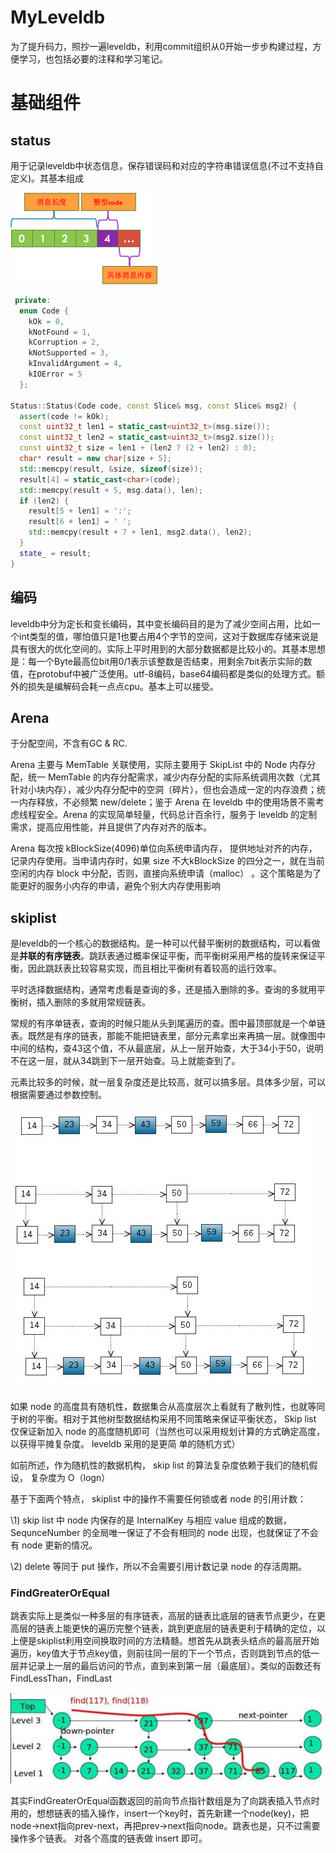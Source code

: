 # MyLeveldb
为了提升码力，照抄一遍leveldb，利用commit组织从0开始一步步构建过程，方便学习，也包括必要的注释和学习笔记。

# 基础组件

## status

用于记录leveldb中状态信息，保存错误码和对应的字符串错误信息(不过不支持自定义)。其基本组成

![image](assets/1.png)

```c++
 private:
  enum Code {
    kOk = 0,
    kNotFound = 1,
    kCorruption = 2,
    kNotSupported = 3,
    kInvalidArgument = 4,
    kIOError = 5
  };

Status::Status(Code code, const Slice& msg, const Slice& msg2) {
  assert(code != kOk);
  const uint32_t len1 = static_cast<uint32_t>(msg.size());
  const uint32_t len2 = static_cast<uint32_t>(msg2.size());
  const uint32_t size = len1 + (len2 ? (2 + len2) : 0);
  char* result = new char[size + 5];
  std::memcpy(result, &size, sizeof(size));
  result[4] = static_cast<char>(code);
  std::memcpy(result + 5, msg.data(), len);
  if (len2) {
    result[5 + len1] = ':';
    result[6 + len1] = ' ';
    std::memcpy(result + 7 + len1, msg2.data(), len2);
  }
  state_ = result;
}
```

## 编码

leveldb中分为定长和变长编码，其中变长编码目的是为了减少空间占用，比如一个int类型的值，哪怕值只是1也要占用4个字节的空间，这对于数据库存储来说是具有很大的优化空间的。实际上平时用到的大部分数据都是比较小的。其基本思想是：每一个Byte最高位bit用0/1表示该整数是否结束，用剩余7bit表示实际的数值，在protobuf中被广泛使用。utf-8编码，base64编码都是类似的处理方式。额外的损失是编解码会耗一点点cpu。基本上可以接受。

## Arena  

于分配空间，不含有GC & RC.

Arena 主要与 MemTable 关联使用，实际主要用于 SkipList 中的 Node 内存分配，统一 MemTable 的内存分配需求，减少内存分配的实际系统调用次数（尤其针对小块内存），减少内存分配中的空洞（碎片），但也会造成一定的内存浪费；统一内存释放，不必频繁 new/delete；鉴于 Arena 在 leveldb 中的使用场景不需考虑线程安全。Arena 的实现简单轻量，代码总计百余行，服务于 leveldb 的定制需求，提高应用性能，并且提供了内存对齐的版本。

Arena 每次按 kBlockSize(4096)单位向系统申请内存， 提供地址对齐的内存，记录内存使用。当申请内存时，如果 size 不大kBlockSize 的四分之一，就在当前空闲的内存 block 中分配，否则，直接向系统申请（malloc） 。这个策略是为了能更好的服务小内存的申请，避免个别大内存使用影响  

## skiplist

是leveldb的一个核心的数据结构。是一种可以代替平衡树的数据结构，可以看做是**并联的有序链表**。跳跃表通过概率保证平衡，而平衡树采用严格的旋转来保证平衡，因此跳跃表比较容易实现，而且相比平衡树有着较高的运行效率。

平时选择数据结构，通常考虑看是查询的多，还是插入删除的多。查询的多就用平衡树，插入删除的多就用常规链表。

常规的有序单链表，查询的时候只能从头到尾遍历的查。图中最顶部就是一个单链表。既然是有序的链表，那能不能把链表里，部分元素拿出来再搞一层。就像图中中间的结构，查43这个值，不从最底层，从上一层开始查，大于34小于50，说明不在这一层，就从34跳到下一层开始查。马上就能查到了。

元素比较多的时候，就一层复杂度还是比较高，就可以搞多层。具体多少层，可以根据需要通过参数控制。

![image](assets/2.png)

如果 node 的高度具有随机性，数据集合从高度层次上看就有了散列性，也就等同于树的平衡。相对于其他树型数据结构采用不同策略来保证平衡状态， Skip list 仅保证新加入 node 的高度随机即可（当然也可以采用规划计算的方式确定高度，以获得平摊复杂度。 leveldb 采用的是更简 单的随机方式）

如前所述，作为随机性的数据机构， skip list 的算法复杂度依赖于我们的随机假设， 复杂度为 O（logn）   

基于下面两个特点， skiplist 中的操作不需要任何锁或者 node 的引用计数：  

\1) skip list 中 node 内保存的是 InternalKey 与相应 value 组成的数据， SequnceNumber 的全局唯一保证了不会有相同的 node 出现，也就保证了不会有 node 更新的情况。  

\2) delete 等同于 put 操作，所以不会需要引用计数记录 node 的存活周期。  

### FindGreaterOrEqual

跳表实际上是类似一种多层的有序链表，高层的链表比底层的链表节点更少，在更高层的链表上能更快的遍历完整个链表，跳到更底层的链表更利于精确的定位，以上便是skiplist利用空间换取时间的方法精髓。想首先从跳表头结点的最高层开始遍历，key值大于节点key值，则前往同一层的下一个节点，否则跳到节点的低一层并记录上一层的最后访问的节点，直到来到第一层（最底层）。类似的函数还有FindLessThan，FindLast

![这里写图片描述](assets/20150824143421780)

其实FindGreaterOrEqual函数返回的前向节点指针数组是为了向跳表插入节点时用的，想想链表的插入操作，insert一个key时，首先新建一个node(key)，把node->next指向prev-next，再把prev->next指向node。跳表也是，只不过需要操作多个链表。 对各个高度的链表做 insert 即可。  
